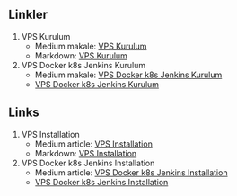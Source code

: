 ## Linkler

1. VPS Kurulum
   - Medium makale: [VPS Kurulum](https://medium.com/@gorbadil/güvenli-bir-vps-sunucusu-nasıl-kurulur-daca9dec1ca0)
   - Markdown: [VPS Kurulum](https://github.com/gorbadil/medium/blob/main/VPS_Kurulum.md)
2. VPS Docker k8s Jenkins Kurulum
   - Medium makale: [VPS Docker k8s Jenkins Kurulum](https://medium.com/@gorbadil/vps-üzerinde-continuous-integration-continuous-deployment-ci-cd-kurulumu-ve-nginx-reverse-proxy-1a4f990cc905)
   - [VPS Docker k8s Jenkins Kurulum](https://github.com/gorbadil/medium/blob/main/VPS_Docker_k8s_Jenkins.md)

## Links

1. VPS Installation
   - Medium article: [VPS Installation](https://medium.com/@gorbadil/how-to-setup-a-secure-vps-server-7597b95440c9)
   - Markdown: [VPS Installation](./VPS_Installation.md)
2. VPS Docker k8s Jenkins Installation
   - Medium article: [VPS Docker k8s Jenkins Installation](https://medium.com/@gorbadil/vps-docker-kubernetes-jenkins-installation-and-nginx-reverse-proxy-deb75d9caf80)
   - [VPS Docker k8s Jenkins Installation](./VPS_Docker_k8s_Jenkins_end.md)
